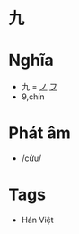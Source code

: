 # 九

# Nghĩa
* 九 = [ノ](ノ.md) [フ](フ.md)
* 9,chín

# Phát âm
* /cửu/

# Tags
* Hán Việt

<script>window.HANZI_FIELD='九';</script>
